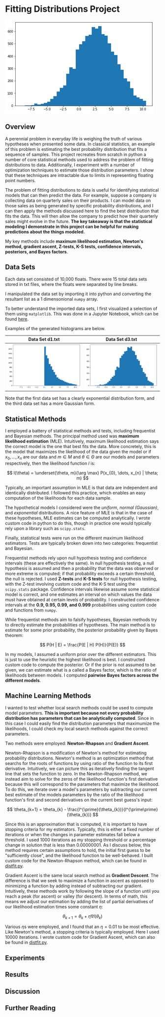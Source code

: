 # Fitting Distributions Project

![My Image](Images/d3.png)

## Overview

A perennial problem in everyday life is weighing the truth of various hypotheses when presented some data.  In classical statistics, an example of this problem is estimating the best probability distribution that fits a sequence of samples.  This project recreates from scratch in python a number of core statistical methods used to address the problem of fitting distributions to data.  Additionally, I experiment with a number of optimization techniques to estimate those distribution parameters.  I show that these techniques are intractable due to limits in representing floating point numbers.

The problem of fitting distributions to data is useful for identifying statistical models that can then predict the data.  For example, suppose a company is collecting data on quarterly sales on their products.  I can model data on those sales as being generated by specific probability distributions, and I can then apply the methods discussed here to find the best distribution that fits the data.  This will then allow the company to predict how their quarterly sales might evolve in the future.  **The key takeaway is that the statistical modeling I demonstrate in this project can be helpful for making predictions about the things modeled.**

My key methods include **maximum likelihood estimation, Newton's method, gradient ascent, Z-tests, K-S tests, confidence intervals, posteriors, and Bayes factors**.

## Data Sets

Each data set consisted of 10,000 floats.  There were 15 total data sets stored in txt files, where the floats were separated by line breaks.

I manipulated the data set by importing it into python and converting the resultant list as a 1 dimensonional `numpy` array.

To better understand the imported data sets, I first visualized a selection of them using `matplotlib`.  This was done in a Jupyter Notebook, which can be found [here](Data/distfit_histograms.ipynb).

Examples of the generated histograms are below.

Data Set d1.txt | Data Set d3.txt
:--------------:|:---------------:
![My Image](Images/d1.png) | ![My Image](Images/d3.png)

Note that the first data set has a clearly exponential distribution form, and the third data set has a more Gaussian form.

## Statistical Methods

I employed a battery of statistical methods and tests, including frequentist and Bayesian methods.  The principal method used was **maximum likelihood estimation** (MLE).  Intuitively, maximum likelihood estimation says the correct model is the one that best fits the data.  More concretely, this is the model that maximizes the likelihood of the data given the model or if $x_{0}, \dots, x_{n}$ are our data and $m \in M$ and $\theta \in \Theta$ are our models and parameters respectively, then the likelihood function $l$ is:

$$ l(\theta) = \underset{\theta, m}{\arg \max} P(x_{0}, \dots, x_{n}  |  \theta; m) $$

Typically, an important assumption in MLE is that data are independent and identically distributed.  I followed this practice, which enables an easy computation of the likelihoods for each data sample.

The hypothetical models I considered were the *uniform*, *normal (Gaussian)*, and *exponential* distributions.  A nice feature of MLE is that in the case of these hypotheses, MLE estimates can be computed analytically.  I wrote custom code in python to do this, though in practice one would typically rely upon a library such as `scipy.stats`.

Finally, statistical tests were run on the different maximum likelihood estimators.  Tests are typically broken down into two categories:  frequentist and Bayesian.  

Frequentist methods rely upon null hypothesis testing and confidence intervals (these are effectively the same).  In null hypothesis testing, a null hypothesis is assumed and then a probability that the data was observed or more extreme is computed; if that probability exceeds a certain threshold, the null is rejected.  I used **Z-tests** and **K-S tests** for null hypothesis testing, with the Z-test involving custom code and the K-S test using the `scipy.stats` package.  Confidence intervals likewise assume some statistical model is correct, and one estimates an interval on which values the data must have obtained at certain levels of probability.  I constructed confidence intervals at the **0.9, 0.95, 0.99, and 0.999** probabilities using custom code and functions from `numpy`.

While frequentist methods aim to falsify hypotheses, Bayesian methods try to directly estimate the probabilities of hypotheses.  The main method is to estimate for some prior probability, the posterior probability given by Bayes theorem:

$$ P(H | E) = \frac{P(E | H) P(H)}{P(E)} $$

In my models, I assumed a uniform prior over the different estimators.  This is just to use the heuristic the highest likelihood is best.  I constructed custom code to compute the posterior.  Or if the prior is not assumed to be given, we can estimate what is a called a Bayes factor, which is the ratio of likelihoods between models.  I computed **pairwise Bayes factors across the different models**.

## Machine Learning Methods

I wanted to test whether local search methods could be used to compute model parameters.  **This is important because not every probability distribution has parameters that can be analytically computed**.  Since in this case I could easily find the distribution parameters that maximumize the likelihoods, I could check my local search methods against the correct parameters.

Two methods were employed:  **Newton-Rhapson** and **Gradient Ascent**.

Newton-Rhapson is a modification of Newton's method for estimating probability distributions.  Newton's method is an optimization method that searchs for the roots of functions by using ratio of the function to its first derivative.  Intuitively, we can picture this as iteratively finding the tangent line that sets the function to zero.  In the Newton-Rhapson method, we instead aim to solve for the zeros of the likelihood function's first derivative because this will correspond to the parameters that maximize the likelihood.  To do this, we iterate over a model's parameters by subtracting our current best estimate of the models parameters by the ratio of the likelihood function's first and second derivatives on the current best guess's input:

$$ \theta_{k+1} = \theta_{k} - \frac{l^{\prime}(\theta_{k})}{l^{\prime\prime}(\theta_{k})} $$

Since this is an approximation that is computed, it is important to have stopping criteria for my estimators.  Typically, this is either a fixed number of iterations or when the changes in parameter estimates fall below a threshold.  I used 1000 iterations as my stopping threshold or a percentage change in solution that is less than 0.00000001.  As I discuss below, this method requires certain assumptions to hold, the initial first guess to be "sufficiently close", and the likelihood function to be well-behaved.  I built custom code for the Newton-Rhapson method, which can be found in [distfit.py](distfit.py).

Gradient Ascent is the same local search method as **Gradient Descent**.  The difference is that we seek to maximize a function in ascent as opposed to minimizing a function by adding instead of subtracting our gradient.  Intuitively, these methods work by following the slope of a function until you reach a peak (for ascent) or valley (for descent).  In terms of math, this means we adjust our estimation by adding the list of partial derivatives of our likelihood estimation times some constant $\eta$:

$$ \theta_{k+1} = \theta_{k} + \eta \nabla l(\theta_{k}) $$

Various $\eta$s were employed, and I found that an $\eta=0.01$ to be most effective.  Like Newton's method, a stopping criteria is typically employed.  Here I used 10000 iterations.  I wrote custom code for Gradient Ascent, which can also be found in [distfit.py](distfit.py).

## Experiments

## Results

## Discussion

## Further Reading
